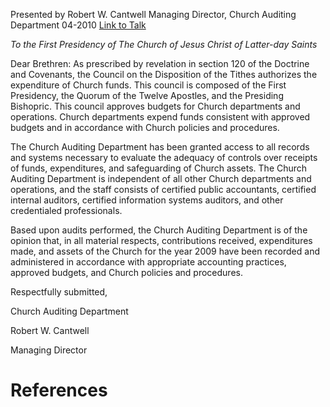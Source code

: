 Presented by Robert W. Cantwell
Managing Director, Church Auditing Department
04-2010
[Link to Talk](https://www.churchofjesuschrist.org/study/general-conference/2010/04/church-auditing-department-report-2009?lang=eng)

_To the First Presidency of The Church of Jesus Christ of Latter-day Saints_

Dear Brethren: As prescribed by revelation in section 120 of the Doctrine and Covenants, the Council on the Disposition of the Tithes authorizes the expenditure of Church funds. This council is composed of the First Presidency, the Quorum of the Twelve Apostles, and the Presiding Bishopric. This council approves budgets for Church departments and operations. Church departments expend funds consistent with approved budgets and in accordance with Church policies and procedures.

The Church Auditing Department has been granted access to all records and systems necessary to evaluate the adequacy of controls over receipts of funds, expenditures, and safeguarding of Church assets. The Church Auditing Department is independent of all other Church departments and operations, and the staff consists of certified public accountants, certified internal auditors, certified information systems auditors, and other credentialed professionals.

Based upon audits performed, the Church Auditing Department is of the opinion that, in all material respects, contributions received, expenditures made, and assets of the Church for the year 2009 have been recorded and administered in accordance with appropriate accounting practices, approved budgets, and Church policies and procedures.



Respectfully submitted,

Church Auditing Department

Robert W. Cantwell

Managing Director

# References
